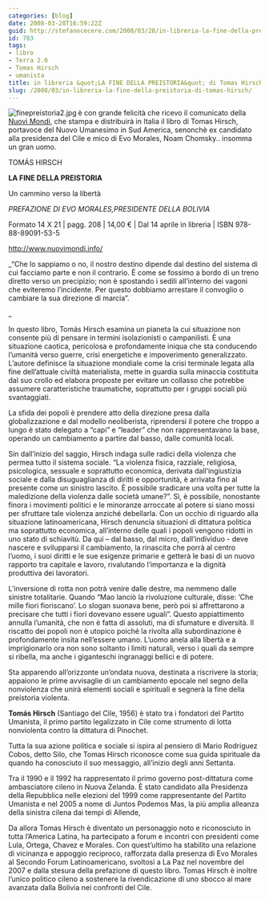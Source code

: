```yaml
---
categories: [blog]
date: 2008-03-28T16:59:22Z
guid: http://stefanocecere.com/2008/03/28/in-libreria-la-fine-della-preistoria-di-tomas-hirsch/
id: 783
tags:
- libro
- Terra 2.0
- Tomas Hirsch
- umanista
title: in libreria &quot;LA FINE DELLA PREISTORIA&quot; di Tomas Hirsch
slug: /2008/03/in-libreria-la-fine-della-preistoria-di-tomas-hirsch/
---
```


<img src='http://stefanocecere.com/wp-content/uploads/sites/3/2008/03/finepreistoria2.jpg' alt='finepreistoria2.jpg' align="left" />è con grande felicità che ricevo il comunicato della [Nuovi Mondi](http://www.nuovimondi.info/), che stampa e distribuirà in Italia il libro di Tomas Hirsch, portavoce del Nuovo Umanesimo in Sud America, senonchè ex candidato alla presidenza del Cile e mico di Evo Morales, Noam Chomsky.. insomma un gran uomo.

TOMÁS HIRSCH
  
**LA FINE DELLA PREISTORIA**
  
Un cammino verso la libertà

_PREFAZIONE DI EVO MORALES,PRESIDENTE DELLA BOLIVIA_ 

Formato 14 X 21 | pagg. 208 | 14,00 € | Dal 14 aprile in libreria | ISBN 978-88-89091-53-5
  
<http://www.nuovimondi.info/>

_“Che lo sappiamo o no, il nostro destino dipende dal destino del sistema di cui facciamo parte e non il contrario. È come se fossimo a bordo di un treno diretto verso un precipizio; non è spostando i sedili all’interno dei vagoni che eviteremo l’incidente. Per questo dobbiamo arrestare il convoglio o cambiare la sua direzione di marcia”.
  
_ 
  
In questo libro, Tomás Hirsch esamina un pianeta la cui situazione non consente più di pensare in termini isolazionisti o campanilisti. È una situazione caotica, pericolosa e profondamente iniqua che sta conducendo l’umanità verso guerre, crisi energetiche e impoverimento generalizzato. L’autore definisce la situazione mondiale come la crisi terminale legata alla fine dell’attuale civiltà materialista, mette in guardia sulla minaccia costituita dal suo crollo ed elabora proposte per evitare un collasso che potrebbe assumere caratteristiche traumatiche, soprattutto per i gruppi sociali più svantaggiati.

La sfida dei popoli è prendere atto della direzione presa dalla globalizzazione e dal modello neoliberista, riprendersi il potere che troppo a lungo è stato delegato a “capi” e “leader” che non rappresentavano la base, operando un cambiamento a partire dal basso, dalle comunità locali.

Sin dall’inizio del saggio, Hirsch indaga sulle radici della violenza che permea tutto il sistema sociale. “La violenza fisica, razziale, religiosa, psicologica, sessuale e soprattutto economica, derivata dall’ingiustizia sociale e dalla disuguaglianza di diritti e opportunità, è arrivata fino al presente come un sinistro lascito. È possibile sradicare una volta per tutte la maledizione della violenza dalle società umane?”. Sì, è possibile, nonostante finora i movimenti politici e le minoranze arroccate al potere si siano mossi per sfruttare tale violenza anziché debellarla. Con un occhio di riguardo alla situazione latinoamericana, Hirsch denuncia situazioni di dittatura politica ma soprattutto economica, all’interno delle quali i popoli vengono ridotti in uno stato di schiavitù. Da qui – dal basso, dal micro, dall’individuo - deve nascere e svilupparsi il cambiamento, la rinascita che porrà al centro l’uomo, i suoi diritti e le sue esigenze primarie e getterà le basi di un nuovo rapporto tra capitale e lavoro, rivalutando l’importanza e la dignità produttiva dei lavoratori.

L’inversione di rotta non potrà venire dalle destre, ma nemmeno dalle sinistre totalitarie. Quando “Mao lanciò la rivoluzione culturale, disse: ‘Che mille fiori fioriscano’. Lo slogan suonava bene, però poi si affrettarono a precisare che tutti i fiori dovevano essere uguali”. Questo appiattimento annulla l’umanità, che non è fatta di assoluti, ma di sfumature e diversità. Il riscatto dei popoli non è utopico poiché la rivolta alla subordinazione è profondamente insita nell’essere umano. L’uomo anela alla libertà e a imprigionarlo ora non sono soltanto i limiti naturali, verso i quali da sempre si ribella, ma anche i giganteschi ingranaggi bellici e di potere.

Sta apparendo all’orizzonte un’ondata nuova, destinata a riscrivere la storia; appaiono le prime avvisaglie di un cambiamento epocale nel segno della nonviolenza che unirà elementi sociali e spirituali e segnerà la fine della preistoria violenta.

**Tomás Hirsch** (Santiago del Cile, 1956) è stato tra i fondatori del Partito Umanista, il primo partito legalizzato in Cile come strumento di lotta nonviolenta contro la dittatura di Pinochet.
  
Tutta la sua azione politica e sociale si ispira al pensiero di Mario Rodriguez Cobos, detto Silo, che Tomas Hirsch riconosce come sua guida spirituale da quando ha conosciuto il suo messaggio, all’inizio degli anni Settanta.
  
Tra il 1990 e il 1992 ha rappresentato il primo governo post-dittatura come ambasciatore cileno in Nuova Zelanda. È stato candidato alla Presidenza della Repubblica nelle elezioni del 1999 come rappresentante del Partito Umanista e nel 2005 a nome di Juntos Podemos Mas, la più amplia alleanza della sinistra cilena dai tempi di Allende,
  
Da allora Tomas Hirsch è diventato un personaggio noto e riconosciuto in tutta l’America Latina, ha partecipato a forum e incontri con presidenti come Lula, Ortega, Chavez e Morales. Con quest’ultimo ha stabilito una relazione di vicinanza e appoggio reciproco, rafforzata dalla presenza di Evo Morales al Secondo Forum Latinoamericano, svoltosi a La Paz nel novembre del 2007 e dalla stesura della prefazione di questo libro. Tomas Hirsch è inoltre l’unico politico cileno a sostenere la rivendicazione di uno sbocco al mare avanzata dalla Bolivia nei confronti del Cile.